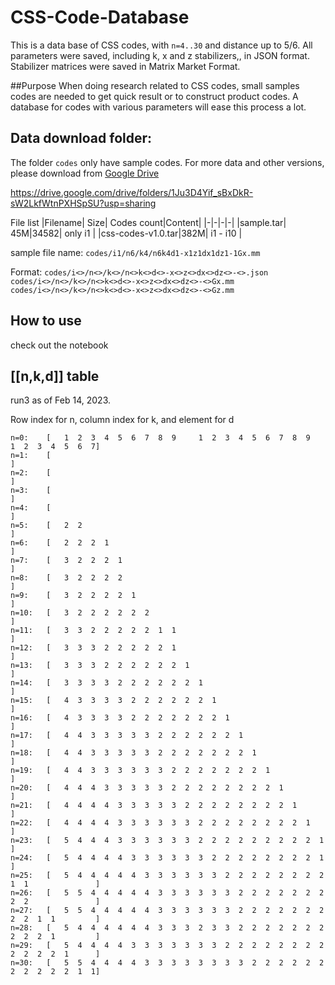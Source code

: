 # CSS-Code-Database

This is a data base of CSS codes, with `n=4..30` and distance up to 5/6. All parameters were saved, including k, x and z stabilizers,, in JSON format. Stabilizer matrices were saved in Matrix Market Format.

##Purpose
When doing research related to CSS codes, small samples codes are needed to get quick result or to construct product codes. A database for codes with various parameters will ease this process a lot.

## Data download folder:
The folder `codes` only have sample codes. For more data and other versions, please download from [Google Drive](i1/n6/k4/n6k4d1-x1z1dx1dz1-1Gx.mm)

https://drive.google.com/drive/folders/1Ju3D4Yif_sBxDkR-sW2LkfWtnPXHSpSU?usp=sharing

File list
|Filename| Size| Codes count|Content|
|-|-|-|-|
|sample.tar| 45M|34582| only i1 |
|css-codes-v1.0.tar|382M| i1 - i10 |

sample file name:
`codes/i1/n6/k4/n6k4d1-x1z1dx1dz1-1Gx.mm`

Format:
`codes/i<>/n<>/k<>/n<>k<>d<>-x<>z<>dx<>dz<>-<>.json`
`codes/i<>/n<>/k<>/n<>k<>d<>-x<>z<>dx<>dz<>-<>Gx.mm`
`codes/i<>/n<>/k<>/n<>k<>d<>-x<>z<>dx<>dz<>-<>Gz.mm`

## How to use
check out the notebook



## [[n,k,d]] table
run3 as of Feb 14, 2023. 

Row index for n, column index for k, and element for d

```
n=0:    [   1  2  3  4  5  6  7  8  9     1  2  3  4  5  6  7  8  9     1  2  3  4  5  6  7]
n=1:    [                                                                                  ]
n=2:    [                                                                                  ]
n=3:    [                                                                                  ]
n=4:    [                                                                                  ]
n=5:    [   2  2                                                                           ]
n=6:    [   2  2  2  1                                                                     ]
n=7:    [   3  2  2  2  1                                                                  ]
n=8:    [   3  2  2  2  2                                                                  ]
n=9:    [   3  2  2  2  2  1                                                               ]
n=10:   [   3  2  2  2  2  2  2                                                            ]
n=11:   [   3  3  2  2  2  2  2  1  1                                                      ]
n=12:   [   3  3  3  2  2  2  2  2  1                                                      ]
n=13:   [   3  3  3  2  2  2  2  2  2  1                                                   ]
n=14:   [   3  3  3  3  2  2  2  2  2  2  1                                                ]
n=15:   [   4  3  3  3  3  2  2  2  2  2  2  1                                             ]
n=16:   [   4  3  3  3  3  2  2  2  2  2  2  2  1                                          ]
n=17:   [   4  4  3  3  3  3  3  2  2  2  2  2  2  1                                       ]
n=18:   [   4  4  3  3  3  3  3  2  2  2  2  2  2  2  1                                    ]
n=19:   [   4  4  3  3  3  3  3  3  2  2  2  2  2  2  2  1                                 ]
n=20:   [   4  4  4  3  3  3  3  3  2  2  2  2  2  2  2  2  1                              ]
n=21:   [   4  4  4  4  3  3  3  3  3  2  2  2  2  2  2  2  2  1                           ]
n=22:   [   4  4  4  4  3  3  3  3  3  3  2  2  2  2  2  2  2  2  1                        ]
n=23:   [   5  4  4  4  3  3  3  3  3  3  2  2  2  2  2  2  2  2  2  1                     ]
n=24:   [   5  4  4  4  4  3  3  3  3  3  3  2  2  2  2  2  2  2  2  1                     ]
n=25:   [   5  4  4  4  4  4  3  3  3  3  3  3  2  2  2  2  2  2  2  2  1  1               ]
n=26:   [   5  5  4  4  4  4  4  3  3  3  3  3  3  2  2  2  2  2  2  2  2  2               ]
n=27:   [   5  5  4  4  4  4  4  3  3  3  3  3  3  2  2  2  2  2  2  2  2  2  1  1         ]
n=28:   [   5  4  4  4  4  4  4  3  3  3  2  3  3  2  2  2  2  2  2  2  2  2  2  1         ]
n=29:   [   5  4  4  4  4  3  3  3  3  3  3  3  2  2  2  2  2  2  2  2  2  2  2  2  1      ]
n=30:   [   5  5  4  4  4  4  3  3  3  3  3  3  3  3  2  2  2  2  2  2  2  2  2  2  2  1  1]
```
